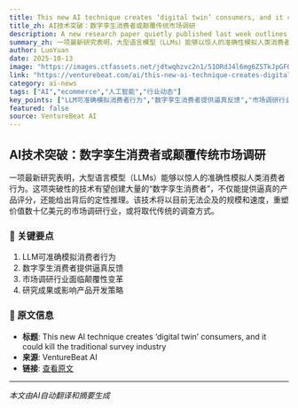```yaml
---
title: This new AI technique creates ‘digital twin’ consumers, and it could kill the traditional survey industry
title_zh: AI技术突破：数字孪生消费者或颠覆传统市场调研
description: A new research paper quietly published last week outlines a breakthrough method that allows large language models (LLMs) to simulate human consumer behavior with startling accuracy, a development that
summary_zh: 一项最新研究表明，大型语言模型（LLMs）能够以惊人的准确性模拟人类消费者行为。这项突破性的技术有望创建大量的“数字孪生消费者”，不仅能提供逼真的产品评分，还能给出背后的定性推理。该技术将以目前无法企及的规模和速度，重塑价值数十亿美元的市场调研行业，或将取代传统的调查方式。
author: LuoYuan
date: 2025-10-13
image: "https://images.ctfassets.net/jdtwqhzvc2n1/51ORdJ4l6mg6ZSTkJpGFOw/85fa4483c879359d1872778236f4fc20/nuneybits_Vector_art_of_AI_shopper_silhouette_e82a806b-f70d-4b1d-9418-71b2ffd65ea4.webp"
link: "https://venturebeat.com/ai/this-new-ai-technique-creates-digital-twin-consumers-and-it-could-kill-the"
category: ai-news
tags: ["AI","ecommerce","人工智能","行业动态"]
key_points: ["LLM可准确模拟消费者行为","数字孪生消费者提供逼真反馈","市场调研行业面临颠覆性变革","研究成果或影响产品开发策略"]
featured: false
source: VentureBeat AI
---
```


## AI技术突破：数字孪生消费者或颠覆传统市场调研

一项最新研究表明，大型语言模型（LLMs）能够以惊人的准确性模拟人类消费者行为。这项突破性的技术有望创建大量的“数字孪生消费者”，不仅能提供逼真的产品评分，还能给出背后的定性推理。该技术将以目前无法企及的规模和速度，重塑价值数十亿美元的市场调研行业，或将取代传统的调查方式。

### 🔑 关键要点
1. LLM可准确模拟消费者行为
2. 数字孪生消费者提供逼真反馈
3. 市场调研行业面临颠覆性变革
4. 研究成果或影响产品开发策略


### 📰 原文信息
- **标题**: This new AI technique creates ‘digital twin’ consumers, and it could kill the traditional survey industry
- **来源**: VentureBeat AI
- **链接**: [查看原文](https://venturebeat.com/ai/this-new-ai-technique-creates-digital-twin-consumers-and-it-could-kill-the)

---
*本文由AI自动翻译和摘要生成*
